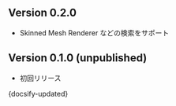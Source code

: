 ## Version 0.2.0

- Skinned Mesh Renderer などの検索をサポート

## Version 0.1.0 (unpublished)

- 初回リリース

{docsify-updated}
